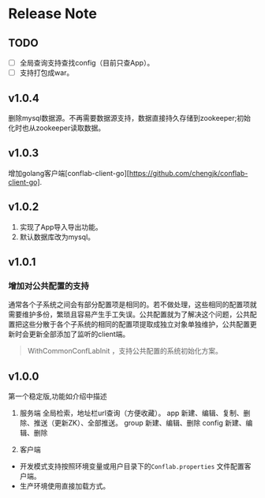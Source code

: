 # Release Note
## TODO
- [ ] 全局查询支持查找config（目前只查App）。
- [ ] 支持打包成war。

## v1.0.4
删除mysql数据源。不再需要数据源支持，数据直接持久存储到zookeeper;初始化时也从zookeeper读取数据。

## v1.0.3
增加golang客户端[conflab-client-go][https://github.com/chengjk/conflab-client-go].

## v1.0.2
1. 实现了App导入导出功能。
2. 默认数据库改为mysql。

## v1.0.1

### 增加对公共配置的支持
通常各个子系统之间会有部分配置项是相同的。若不做处理，这些相同的配置项就需要维护多份，繁琐且容易产生手工失误。公共配置就为了解决这个问题，公共配置把这些分散于各个子系统的相同的配置项提取成独立对象单独维护，公共配置更新时会更新全部添加了监听的client端。

> WithCommonConfLabInit ，支持公共配置的系统初始化方案。

## v1.0.0
第一个稳定版,功能如介绍中描述
1. 服务端
 全局检索，地址栏url查询（方便收藏）。
 app 新建、编辑、复制、删除、推送（更新ZK）、全部推送。
 group 新建、编辑、删除
 config 新建、编辑、删除

2. 客户端
- 开发模式支持按照环境变量或用户目录下的`Conflab.properties` 文件配置客户端。
- 生产环境使用直接加载方式。

